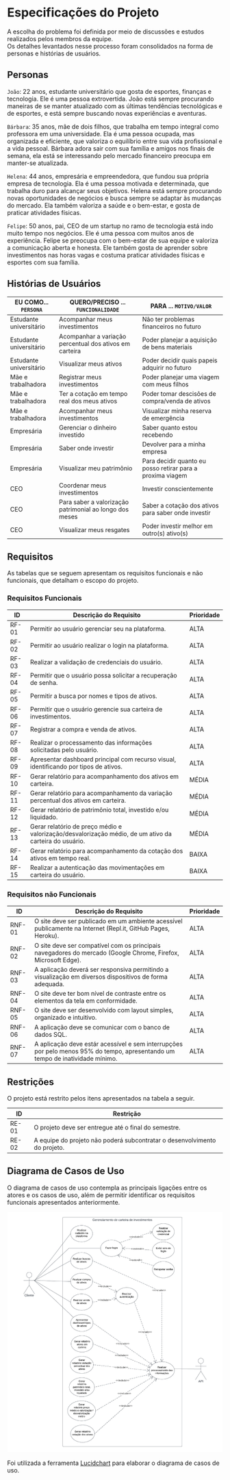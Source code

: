# Especificações do Projeto

A escolha do problema foi definida por meio de discussões e estudos realizados pelos membros da equipe.  
Os detalhes levantados nesse processo foram consolidados na forma de personas e histórias de usuários.

## Personas

`João`: 22 anos, estudante universitário que gosta de esportes, finanças e tecnologia. Ele é uma pessoa extrovertida. João está sempre procurando maneiras de se manter atualizado com as últimas tendências tecnológicas e de esportes, e está sempre buscando novas experiências e aventuras.

`Bárbara`: 35 anos, mãe de dois filhos, que trabalha em tempo integral como professora em uma universidade. Ela é uma pessoa ocupada, mas organizada e eficiente, que valoriza o equilíbrio entre sua vida profissional e a vida pessoal. Bárbara adora sair com sua família e amigos nos finais de semana, ela está se interessando pelo mercado financeiro preocupa em manter-se atualizada.

`Helena`: 44 anos, empresária e empreendedora, que fundou sua própria empresa de tecnologia. Ela é uma pessoa motivada e determinada, que trabalha duro para alcançar seus objetivos. Helena está sempre procurando novas oportunidades de negócios e busca sempre se adaptar às mudanças do mercado. Ela também valoriza a saúde e o bem-estar, e gosta de praticar atividades físicas.

`Felipe`: 50 anos, pai, CEO de um startup no ramo de tecnologia está indo muito tempo nos negócios. Ele é uma pessoa com muitos anos de experiência. Felipe se preocupa com o bem-estar de sua equipe e valoriza a comunicação aberta e honesta. Ele também gosta de aprender sobre investimentos nas horas vagas e costuma praticar atividades físicas e esportes com sua família. 

## Histórias de Usuários

| EU COMO... `PERSONA`    | QUERO/PRECISO ... `FUNCIONALIDADE`                 | PARA ... `MOTIVO/VALOR`                              |
|-------------------------|----------------------------------------------------|------------------------------------------------------|
| Estudante universitário | Acompanhar meus investimentos                      | Não ter problemas financeiros no futuro              |
| Estudante universitário | Acompanhar a variação percentual dos ativos em carteira | Poder planejar a aquisição de bens materiais    |
| Estudante universitário | Visualizar meus ativos                                   | Poder decidir quais papeis adquirir no futuro  |
| Mãe e trabalhadora      | Registrar meus investimentos                       | Poder planejar uma viagem com meus filhos            |
| Mãe e trabalhadora      | Ter a cotação em tempo real dos meus ativos       | Poder tomar descisões de compra/venda de ativos      |
| Mãe e trabalhadora      | Acompanhar meus investimentos                            | Visualizar minha reserva de emergência         |
| Empresária              | Gerenciar o dinheiro investido                     | Saber quanto estou recebendo           |
| Empresária              | Saber onde investir                                | Devolver para a minha empresa          |
| Empresária              | Visualizar meu patrimônio                          | Para decidir quanto eu posso retirar para a proxima viagem |
| CEO                     | Coordenar meus investimentos                       | Investir conscientemente               |
| CEO                     | Para saber a valorização patrimonial ao longo dos meses| Saber a cotação dos ativos para saber onde investir|
| CEO                     | Visualizar meus resgates                           | Poder investir melhor em outro(s) ativo(s)      |

## Requisitos

As tabelas que se seguem apresentam os requisitos funcionais e não funcionais, que detalham o escopo do projeto.

### Requisitos Funcionais

|ID    | Descrição do Requisito  | Prioridade |
|------|-----------------------------------------|----|
|RF-01| Permitir ao usuário gerenciar seu na plataforma. | ALTA |
|RF-02| Permitir ao usuário realizar o login na plataforma. | ALTA |
|RF-03| Realizar a validação de credenciais do usuário. | ALTA | 
|RF-04| Permitir que o usuário possa solicitar a recuperação de senha. | ALTA |
|RF-05| Permitir a busca por nomes e tipos de ativos. | ALTA |
|RF-06| Permitir que o usuário gerencie sua carteira de investimentos. | ALTA |
|RF-07| Registrar a compra e venda de ativos. | ALTA |
|RF-08| Realizar o processamento das informações solicitadas pelo usuário. | ALTA |
|RF-09| Apresentar dashboard principal com recurso visual, identificando por tipos de ativos. | ALTA |
|RF-10| Gerar relatório para acompanhamento dos ativos em carteira. | MÉDIA |
|RF-11| Gerar relatório para acompanhamento da variação percentual dos ativos em carteira. | MÉDIA |
|RF-12| Gerar relatório de patrimônio total, investido e/ou liquidado. | MÉDIA |
|RF-13| Gerar relatório de preço médio e valorização/desvalorização médio, de um ativo da carteira do usuário. | MÉDIA |
|RF-14| Gerar relatório para acompanhamento da cotação dos ativos em tempo real. | BAIXA |
|RF-15| Realizar a autenticação das movimentações em carteira do usuário. | BAIXA |

### Requisitos não Funcionais

|ID     | Descrição do Requisito  |Prioridade |
|-------|-------------------------|----|
|RNF-01| O site deve ser publicado em um ambiente acessível publicamente na Internet (Repl.it, GitHub Pages, Heroku).  | ALTA | 
|RNF-02| O site deve ser compatível com os principais navegadores do mercado (Google Chrome, Firefox, Microsoft Edge). | ALTA |
|RNF-03| A aplicação deverá ser responsiva permitindo a visualização em diversos dispositivos de forma adequada. | ALTA |
|RNF-04| O site deve ter bom nível de contraste entre os elementos da tela em conformidade. | ALTA |
|RNF-05| O site deve ser desenvolvido com layout simples, organizado e intuitivo. | ALTA |
|RNF-06| A aplicação deve se comunicar com o banco de dados SQL. | ALTA | 
|RNF-07| A aplicação deve estár acessível e sem interrupções por pelo menos 95% do tempo, apresentando um tempo de inatividade mínimo. | ALTA | 

## Restrições

O projeto está restrito pelos itens apresentados na tabela a seguir.

|ID| Restrição                                             |
|--|-------------------------------------------------------|
|RE-01| O projeto deve ser entregue até o final do semestre. |
|RE-02| A equipe do projeto não poderá subcontratar o desenvolvimento do projeto. |

## Diagrama de Casos de Uso

O diagrama de casos de uso contempla as principais ligações entre os atores e os casos de uso, além de permitir identificar os requisitos funcionais apresentados anteriormente.

![Diagrama de uso](./img/Diagrama-caso-de-uso.png "Diagrama do sistema")

Foi utilizada a ferramenta [Lucidchart](https://www.lucidchart.com/) para elaborar o diagrama de casos de uso.
